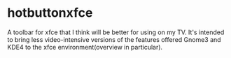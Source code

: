 hotbuttonxfce
=============

A toolbar for xfce that I think will be better for using on my TV. It's intended to bring less video-intensive versions of the features offered Gnome3 and KDE4 to the xfce environment(overview in particular).
